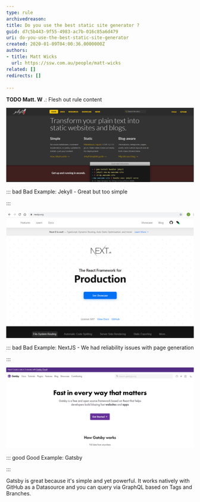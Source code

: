 ```yaml
---
type: rule
archivedreason: 
title: Do you use the best static site generator ?
guid: d7c5b443-9f55-4983-ac7b-016c85a6d479
uri: do-you-use-the-best-static-site-generator
created: 2020-01-09T04:00:36.0000000Z
authors:
- title: Matt Wicks
  url: https://ssw.com.au/people/matt-wicks
related: []
redirects: []

---
```


**TODO Matt. W** .: Flesh out rule content

<!--endintro-->


![](Jekyll.jpg)


::: bad
Bad Example: Jekyll - Great but too simple

:::





![](NextJS.jpg)


::: bad
Bad Example: NextJS - We had reliability issues with page generation

:::





![](Gatsby.jpg)


::: good
Good Example: Gatsby

:::


Gatsby is great because it's simple and yet powerful. It works natively with GitHub as a Datasource and you can query via GraphQL based on Tags and Branches.

